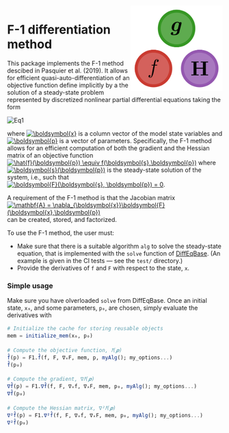 
<img src="/img/Logo_v2.png" alt="logo" title="F1method" align="right" height="200"/>

F-1 differentiation method
==========================

This package implements the F-1 method descibed in Pasquier et al. (2019).
It allows for efficient quasi-auto-differentiation of an objective function define implicitly by a the solution of a steady-state problem represented by discretized nonlinear partial differential equations taking the form

<img src="https://latex.codecogs.com/svg.latex?&space;\frac{\partial&space;\boldsymbol{x}}{\partial&space;t}&space;=&space;\boldsymbol{F}(\boldsymbol{x},&space;\boldsymbol{p})" title="Eq1"/>

where <a href="https://www.codecogs.com/eqnedit.php?latex=\boldsymbol{x}" target="_blank"><img src="https://latex.codecogs.com/gif.latex?\boldsymbol{x}" title="\boldsymbol{x}" /></a> is a column vector of the model state variables and <a href="https://www.codecogs.com/eqnedit.php?latex=\boldsymbol{p}" target="_blank"><img src="https://latex.codecogs.com/gif.latex?\boldsymbol{p}" title="\boldsymbol{p}" /></a> is a vector of parameters.
Specifically, the F-1 method allows for an efficient computation of both the gradient and the Hessian matrix of an objective function <a href="https://www.codecogs.com/eqnedit.php?latex=\hat{f}(\boldsymbol{p})&space;\equiv&space;f(\boldsymbol{s},\boldsymbol{p})" target="_blank"><img src="https://latex.codecogs.com/gif.latex?\hat{f}(\boldsymbol{p})&space;\equiv&space;f(\boldsymbol{s},\boldsymbol{p})" title="\hat{f}(\boldsymbol{p}) \equiv f(\boldsymbol{s},\boldsymbol{p})" /></a> where <a href="https://www.codecogs.com/eqnedit.php?latex=\boldsymbol{s}(\boldsymbol{p})" target="_blank"><img src="https://latex.codecogs.com/gif.latex?\boldsymbol{s}(\boldsymbol{p})" title="\boldsymbol{s}(\boldsymbol{p})" /></a> is the steady-state solution of the system, i.e., such that  <a href="https://www.codecogs.com/eqnedit.php?latex=\boldsymbol{F}(\boldsymbol{s},&space;\boldsymbol{p})&space;=&space;0" target="_blank"><img src="https://latex.codecogs.com/gif.latex?\boldsymbol{F}(\boldsymbol{s},&space;\boldsymbol{p})&space;=&space;0" title="\boldsymbol{F}(\boldsymbol{s}, \boldsymbol{p}) = 0" /></a>.

A requirement of the F-1 method is that the Jacobian matrix <a href="https://www.codecogs.com/eqnedit.php?latex=\mathbf{A}&space;=&space;\nabla_{\boldsymbol{x}}\boldsymbol{F}(\boldsymbol{x},\boldsymbol{p})" target="_blank"><img src="https://latex.codecogs.com/gif.latex?\mathbf{A}&space;=&space;\nabla_{\boldsymbol{x}}\boldsymbol{F}(\boldsymbol{x},\boldsymbol{p})" title="\mathbf{A} = \nabla_{\boldsymbol{x}}\boldsymbol{F}(\boldsymbol{x},\boldsymbol{p})" /></a> can be created, stored, and factorized.

To use the F-1 method, the user must:

- Make sure that there is a suitable algorithm `alg` to solve the steady-state equation, that is implemented with the `solve` function of [DiffEqBase](https://github.com/JuliaDiffEq/DiffEqBase.jl). (An example is given in the CI tests — see the `test/` directory.)
- Provide the derivatives of `f` and `F` with respect to the state, `x`.

### Simple usage

Make sure you have olverloaded `solve` from DiffEqBase.
Once an initial state, `x₀`, and some parameters, `p₀`, are chosen, simply evaluate the derivatives with

```julia
# Initialize the cache for storing reusable objects
mem = initialize_mem(x₀, p₀)

# Compute the objective function, 𝑓̂(𝒑)
f̂(p) = F1.f̂(f, F, ∇ₓF, mem, p, myAlg(); my_options...)
f̂(p₀)

# Compute the gradient, ∇𝑓̂(𝒑)
∇f̂(p) = F1.∇f̂(f, F, ∇ₓf, ∇ₓF, mem, p₀, myAlg(); my_options...)
∇f̂(p₀)

# Compute the Hessian matrix, ∇²𝑓̂(𝒑)
∇²f̂(p) = F1.∇²f̂(f, F, ∇ₓf, ∇ₓF, mem, p₀, myAlg(); my_options...)
∇²f̂(p₀)
```
